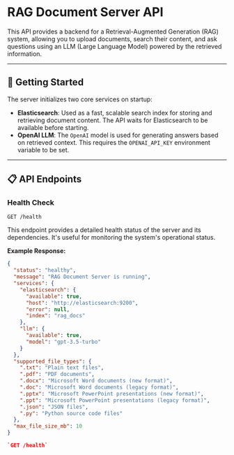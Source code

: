 # RAG Document Server API

This API provides a backend for a Retrieval-Augmented Generation (RAG) system, allowing you to upload documents, search their content, and ask questions using an LLM (Large Language Model) powered by the retrieved information.

---

## 🚀 Getting Started

The server initializes two core services on startup:
* **Elasticsearch**: Used as a fast, scalable search index for storing and retrieving document content. The API waits for Elasticsearch to be available before starting.
* **OpenAI LLM**: The `OpenAI` model is used for generating answers based on retrieved context. This requires the `OPENAI_API_KEY` environment variable to be set.

---

## 📋 API Endpoints

### Health Check

`GET /health`

This endpoint provides a detailed health status of the server and its dependencies. It's useful for monitoring the system's operational status.

**Example Response:**
```json
{
  "status": "healthy",
  "message": "RAG Document Server is running",
  "services": {
    "elasticsearch": {
      "available": true,
      "host": "http://elasticsearch:9200",
      "error": null,
      "index": "rag_docs"
    },
    "llm": {
      "available": true,
      "model": "gpt-3.5-turbo"
    }
  },
  "supported_file_types": {
    ".txt": "Plain text files",
    ".pdf": "PDF documents",
    ".docx": "Microsoft Word documents (new format)",
    ".doc": "Microsoft Word documents (legacy format)",
    ".pptx": "Microsoft PowerPoint presentations (new format)",
    ".ppt": "Microsoft PowerPoint presentations (legacy format)",
    ".json": "JSON files",
    ".py": "Python source code files"
  },
  "max_file_size_mb": 10
}

`GET /health`